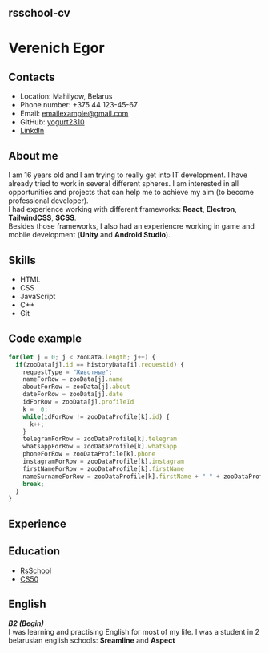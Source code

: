 ## rsschool-cv

# __Verenich Egor__

## Contacts
* Location: Mahilyow, Belarus
* Phone number: +375 44 123-45-67
* Email: emailexample@gmail.com
* GitHub: [yogurt2310](https://github.com/Yogurt2310)
* [LinkdIn](https://www.youtube.com/watch?v=dQw4w9WgXcQ)

## About me
I am 16 years old and I am trying to really get into IT development. I have already tried to work in several different spheres. I am interested in all opportunities and projects that can help me to achieve my aim (to become professional developer).   
I had experience working with different frameworks: __React__, __Electron__, __TailwindCSS__, __SCSS__.  
Besides those frameworks, I also had an experiencre working in game and mobile development (__Unity__ and __Android Studio__).  

## Skills
* HTML
* CSS
* JavaScript
* C++
* Git

## Code example
``` javascript
for(let j = 0; j < zooData.length; j++) {
  if(zooData[j].id == historyData[i].requestid) {
    requestType = "Животные";
    nameForRow = zooData[j].name
    aboutForRow = zooData[j].about
    dateForRow = zooData[j].date
    idForRow = zooData[j].profileId
    k =  0;
    while(idForRow != zooDataProfile[k].id) {
      k++;
    }
    telegramForRow = zooDataProfile[k].telegram
    whatsappForRow = zooDataProfile[k].whatsapp
    phoneForRow = zooDataProfile[k].phone
    instagramForRow = zooDataProfile[k].instagram
    firstNameForRow = zooDataProfile[k].firstName
    nameSurnameForRow = zooDataProfile[k].firstName + " " + zooDataProfile[k].surname
    break;
  }
}
```
## Experience
## Education
* [RsSchool](https://www.google.com/url?sa=t&rct=j&q=&esrc=s&source=web&cd=&cad=rja&uact=8&ved=2ahUKEwjmuvTFlpqOAxUjHRAIHfLOC8YQFnoECAwQAQ&url=https%3A%2F%2Fapp.rs.school%2F&usg=AOvVaw06T3JsernbVkcnSRBxZ-wQ&opi=89978449)
* [CS50](https://www.youtube.com/watch?v=dQw4w9WgXcQ)

## English
___B2 (Begin)___  
I was learning and practising English for most of my life. I was a student in 2 belarusian english schools: __Sreamline__ and __Aspect__

